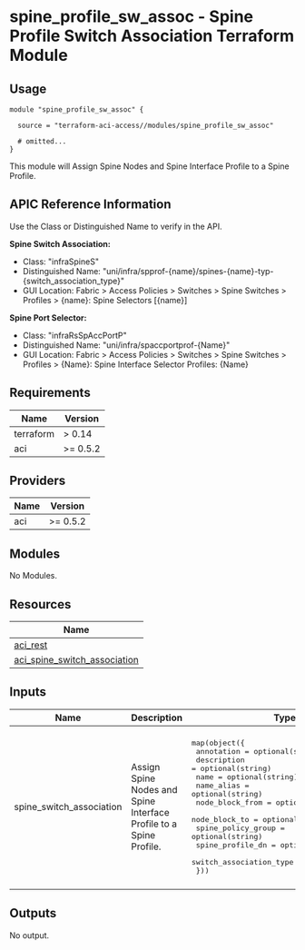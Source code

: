 # spine_profile_sw_assoc - Spine Profile Switch Association Terraform Module

## Usage

```hcl
module "spine_profile_sw_assoc" {

  source = "terraform-aci-access//modules/spine_profile_sw_assoc"

  # omitted...
}
```

This module will Assign Spine Nodes and Spine Interface Profile to a Spine Profile.

## APIC Reference Information

Use the Class or Distinguished Name to verify in the API.

**Spine Switch Association:**

* Class: "infraSpineS"
* Distinguished Name: "uni/infra/spprof-{name}/spines-{name}-typ-{switch_association_type}"
* GUI Location: Fabric > Access Policies > Switches > Spine Switches > Profiles > {name}: Spine Selectors [{name}]

**Spine Port Selector:**

* Class: "infraRsSpAccPortP"
* Distinguished Name: "uni/infra/spaccportprof-{Name}"
* GUI Location: Fabric > Access Policies > Switches > Spine Switches > Profiles > {Name}: Spine Interface Selector Profiles: {Name}

<!-- BEGINNING OF PRE-COMMIT-TERRAFORM DOCS HOOK -->
## Requirements

| Name | Version |
|------|---------|
| terraform | > 0.14 |
| aci | >= 0.5.2 |

## Providers

| Name | Version |
|------|---------|
| aci | >= 0.5.2 |

## Modules

No Modules.

## Resources

| Name |
|------|
| [aci_rest](https://registry.terraform.io/providers/ciscodevnet/aci/0.5.2/docs/resources/rest) |
| [aci_spine_switch_association](https://registry.terraform.io/providers/ciscodevnet/aci/0.5.2/docs/resources/spine_switch_association) |

## Inputs

| Name | Description | Type | Default | Required |
|------|-------------|------|---------|:--------:|
| spine\_switch\_association | Assign Spine Nodes and Spine Interface Profile to a Spine Profile. | <pre>map(object({<br>    annotation              = optional(string)<br>    description             = optional(string)<br>    name                    = optional(string)<br>    name_alias              = optional(string)<br>    node_block_from         = optional(number)<br>    node_block_to           = optional(number)<br>    spine_policy_group      = optional(string)<br>    spine_profile_dn        = optional(string)<br>    switch_association_type = optional(string)<br>  }))</pre> | <pre>{<br>  "default": {<br>    "annotation": "",<br>    "description": "",<br>    "name": "default",<br>    "name_alias": "",<br>    "node_block_from": 101,<br>    "node_block_to": 101,<br>    "spine_policy_group": "",<br>    "spine_profile_dn": "",<br>    "switch_association_type": "range"<br>  }<br>}</pre> | no |

## Outputs

No output.
<!-- END OF PRE-COMMIT-TERRAFORM DOCS HOOK -->
